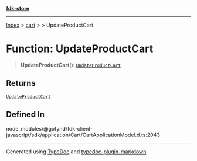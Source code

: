 [**fdk-store**](../../../README.md)
***

[Index](../../../API.md) > [cart](../../README.md) > [<internal>](../README.md) > UpdateProductCart

# Function: UpdateProductCart

> **UpdateProductCart**(): [`UpdateProductCart`](../type-aliases/type-alias.UpdateProductCart.md)

## Returns

[`UpdateProductCart`](../type-aliases/type-alias.UpdateProductCart.md)

## Defined In

node\_modules/@gofynd/fdk-client-javascript/sdk/application/Cart/CartApplicationModel.d.ts:2043

***
Generated using [TypeDoc](https://typedoc.org/) and [typedoc-plugin-markdown](https://www.npmjs.com/package/typedoc-plugin-markdown)
